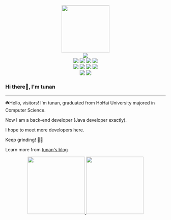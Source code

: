 <div id="avatar" align="center">
  <img src="https://media.giphy.com/media/WIQ0N0OUvei1OW1h9Z/giphy.gif" width="150"/>
</div>
<div id="badges-row1" align="center">
  <img src="https://img.shields.io/github/followers/here-tunan?logo=github"/>
</div>

<div id="badges-row2" align="center">
  <img src="https://img.shields.io/badge/Java-gray"/>
  <img src="https://img.shields.io/badge/Golang-8bbbec?logo=go"/>
  <img src="https://img.shields.io/badge/python-yellow?logo=python"/>
  <img src="https://img.shields.io/badge/rust-red?logo=rust"/>
</div>

<div id="badges-row2" align="center">
  <img src="https://img.shields.io/badge/mysql-pink?logo=mysql"/>
  <img src="https://img.shields.io/badge/MongoDB-olive green?logo=mongodb"/>
  <img src="https://img.shields.io/badge/redis-red?logo=redis"/>
  <img src="https://img.shields.io/badge/ES-blue?logo=elastic"/>
</div>

<div id="badges-row3" align="center">
  <img src="https://img.shields.io/badge/React-blue?logo=react"/>
  <img src="https://img.shields.io/badge/Vue-green?logo=vue.js"/>  
</div>

  ### Hi there👋, I'm tunan
---

☘️Hello, visitors! I'm tunan, graduated from HoHai University majored in Computer Science.

Now I am a back-end developer (Java developer exactly).

I hope to meet more developers here.

Keep grinding! 🏋️‍♀️

Learn more from [tunan's blog](https://www.tunan.fun/)



<p align="center">
<a href="https://github.com/here-tunan">
  <img height="180em" src="https://github-readme-stats-eight-theta.vercel.app/api?username=here-tunan&show_icons=true&theme=dracula&count_private=true" />
  <img height="180em" src="https://github-readme-stats-eight-theta.vercel.app/api/top-langs/?username=here-tunan&layout=compact&theme=vue-dark" />
</a>
</p>
